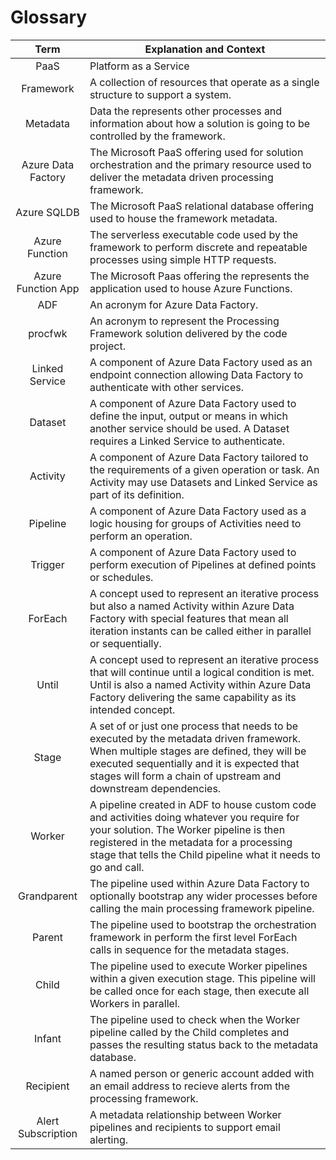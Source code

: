 # Glossary

| Term | Explanation and Context |
|:----:|--------------|
| PaaS |Platform as a Service |
| Framework |A collection of resources that operate as a single structure to support a system. |
| Metadata |Data the represents other processes and information about how a solution is going to be controlled by the framework. |
| Azure Data Factory |The Microsoft PaaS offering used for solution orchestration and the primary resource used to deliver the metadata driven processing framework. |
| Azure SQLDB |The Microsoft PaaS relational database offering used to house the framework metadata. |
| Azure Function |The serverless executable code used by the framework to perform discrete and repeatable processes using simple HTTP requests. |
| Azure Function App |The Microsoft Paas offering the represents the application used to house Azure Functions. |
| ADF |An acronym for Azure Data Factory.  |
| procfwk |An acronym to represent the Processing Framework solution delivered by the code project. |
| Linked Service |A component of Azure Data Factory used as an endpoint connection allowing Data Factory to authenticate with other services. |
| Dataset |A component of Azure Data Factory used to define the input, output or means in which another service should be used. A Dataset requires a Linked Service to authenticate. |
| Activity |A component of Azure Data Factory tailored to the requirements of a given operation or task. An Activity may use Datasets and Linked Service as part of its definition. |
| Pipeline |A component of Azure Data Factory used as a logic housing for groups of Activities need to perform an operation. |
| Trigger |A component of Azure Data Factory used to perform execution of Pipelines at defined points or schedules. |
| ForEach |A concept used to represent an iterative process but also a named Activity within Azure Data Factory with special features that mean all iteration instants can be called either in parallel or sequentially. |
| Until |A concept used to represent an iterative process that will continue until a logical condition is met. Until is also a named Activity within Azure Data Factory delivering the same capability as its intended concept. |
| Stage |A set of or just one process that needs to be executed by the metadata driven framework. When multiple stages are defined, they will be executed sequentially and it is expected that stages will form a chain of upstream and downstream dependencies.  |
| Worker |A pipeline created in ADF to house custom code and activities doing whatever you require for your solution. The Worker pipeline is then registered in the metadata for a processing stage that tells the Child pipeline what it needs to go and call. |
| Grandparent |The pipeline used within Azure Data Factory to optionally bootstrap any wider processes before calling the main processing framework pipeline. |
| Parent |The pipeline used to bootstrap the orchestration framework in perform the first level ForEach calls in sequence for the metadata stages. |
| Child |The pipeline used to execute Worker pipelines within a given execution stage. This pipeline will be called once for each stage, then execute all Workers in parallel. |
| Infant |The pipeline used to check when the Worker pipeline called by the Child completes and passes the resulting status back to the metadata database. |
| Recipient |A named person or generic account added with an email address to recieve alerts from the processing framework. |
| Alert Subscription |A metadata relationship between Worker pipelines and recipients to support email alerting. |